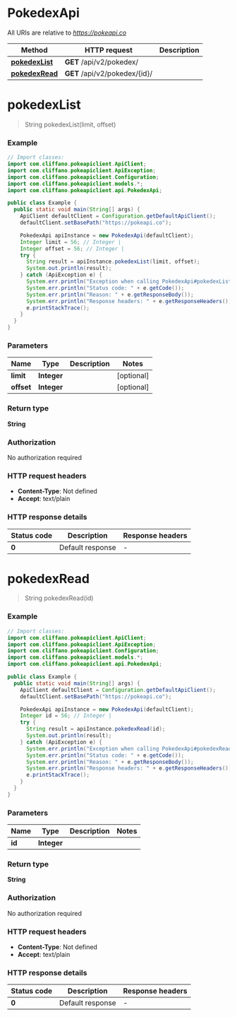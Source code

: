 # PokedexApi

All URIs are relative to *https://pokeapi.co*

| Method | HTTP request | Description |
|------------- | ------------- | -------------|
| [**pokedexList**](PokedexApi.md#pokedexList) | **GET** /api/v2/pokedex/ |  |
| [**pokedexRead**](PokedexApi.md#pokedexRead) | **GET** /api/v2/pokedex/{id}/ |  |


<a name="pokedexList"></a>
# **pokedexList**
> String pokedexList(limit, offset)



### Example
```java
// Import classes:
import com.cliffano.pokeapiclient.ApiClient;
import com.cliffano.pokeapiclient.ApiException;
import com.cliffano.pokeapiclient.Configuration;
import com.cliffano.pokeapiclient.models.*;
import com.cliffano.pokeapiclient.api.PokedexApi;

public class Example {
  public static void main(String[] args) {
    ApiClient defaultClient = Configuration.getDefaultApiClient();
    defaultClient.setBasePath("https://pokeapi.co");

    PokedexApi apiInstance = new PokedexApi(defaultClient);
    Integer limit = 56; // Integer | 
    Integer offset = 56; // Integer | 
    try {
      String result = apiInstance.pokedexList(limit, offset);
      System.out.println(result);
    } catch (ApiException e) {
      System.err.println("Exception when calling PokedexApi#pokedexList");
      System.err.println("Status code: " + e.getCode());
      System.err.println("Reason: " + e.getResponseBody());
      System.err.println("Response headers: " + e.getResponseHeaders());
      e.printStackTrace();
    }
  }
}
```

### Parameters

| Name | Type | Description  | Notes |
|------------- | ------------- | ------------- | -------------|
| **limit** | **Integer**|  | [optional] |
| **offset** | **Integer**|  | [optional] |

### Return type

**String**

### Authorization

No authorization required

### HTTP request headers

 - **Content-Type**: Not defined
 - **Accept**: text/plain

### HTTP response details
| Status code | Description | Response headers |
|-------------|-------------|------------------|
| **0** | Default response |  -  |

<a name="pokedexRead"></a>
# **pokedexRead**
> String pokedexRead(id)



### Example
```java
// Import classes:
import com.cliffano.pokeapiclient.ApiClient;
import com.cliffano.pokeapiclient.ApiException;
import com.cliffano.pokeapiclient.Configuration;
import com.cliffano.pokeapiclient.models.*;
import com.cliffano.pokeapiclient.api.PokedexApi;

public class Example {
  public static void main(String[] args) {
    ApiClient defaultClient = Configuration.getDefaultApiClient();
    defaultClient.setBasePath("https://pokeapi.co");

    PokedexApi apiInstance = new PokedexApi(defaultClient);
    Integer id = 56; // Integer | 
    try {
      String result = apiInstance.pokedexRead(id);
      System.out.println(result);
    } catch (ApiException e) {
      System.err.println("Exception when calling PokedexApi#pokedexRead");
      System.err.println("Status code: " + e.getCode());
      System.err.println("Reason: " + e.getResponseBody());
      System.err.println("Response headers: " + e.getResponseHeaders());
      e.printStackTrace();
    }
  }
}
```

### Parameters

| Name | Type | Description  | Notes |
|------------- | ------------- | ------------- | -------------|
| **id** | **Integer**|  | |

### Return type

**String**

### Authorization

No authorization required

### HTTP request headers

 - **Content-Type**: Not defined
 - **Accept**: text/plain

### HTTP response details
| Status code | Description | Response headers |
|-------------|-------------|------------------|
| **0** | Default response |  -  |

